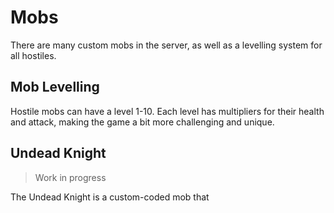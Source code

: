 # Mobs

There are many custom mobs in the server, as well as a levelling system for all hostiles.

## Mob Levelling

Hostile mobs can have a level 1-10. Each level has multipliers for their health and attack, making the game a bit more challenging and unique.

## Undead Knight

> Work in progress

The Undead Knight is a custom-coded mob that 